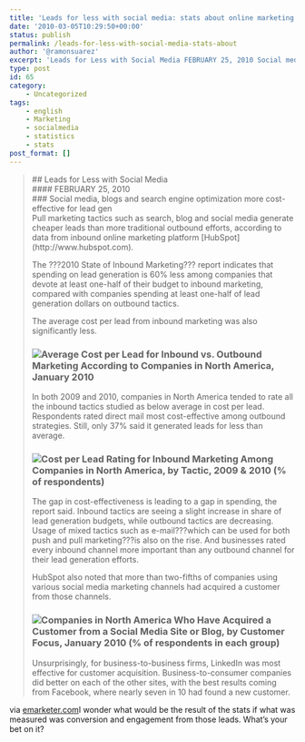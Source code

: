 ```yaml
---
title: 'Leads for less with social media: stats about online marketing costs per lead'
date: '2010-03-05T10:29:50+00:00'
status: publish
permalink: /leads-for-less-with-social-media-stats-about
author: '@ramonsuarez'
excerpt: 'Leads for Less with Social Media FEBRUARY 25, 2010 Social media, blogs and search engine optimization more cost-effective for lead gen Pull marketing tactics such as search, blog and social media generate cheaper leads than more traditional outbou...'
type: post
id: 65
category:
    - Uncategorized
tags:
    - english
    - Marketing
    - socialmedia
    - statistics
    - stats
post_format: []
---
```

> <div>## Leads for Less with Social Media
> 
> </div><div>#### FEBRUARY 25, 2010
> 
> </div><div>### Social media, blogs and search engine optimization more cost-effective for lead gen
> 
> </div>Pull marketing tactics such as search, blog and social media generate cheaper leads than more traditional outbound efforts, according to data from inbound online marketing platform [HubSpot](http://www.hubspot.com).
> 
> The ???2010 State of Inbound Marketing??? report indicates that spending on lead generation is 60% less among companies that devote at least one-half of their budget to inbound marketing, compared with companies spending at least one-half of lead generation dollars on outbound tactics.
> 
> The average cost per lead from inbound marketing was also significantly less.
> 
> ### ![Average Cost per Lead for Inbound vs. Outbound Marketing According to Companies in North America, January 2010](http://www.emarketer.com/images/chart_gifs/111001-112000/111872.gif)
> 
> In both 2009 and 2010, companies in North America tended to rate all the inbound tactics studied as below average in cost per lead. Respondents rated direct mail most cost-effective among outbound strategies. Still, only 37% said it generated leads for less than average.
> 
> ### ![Cost per Lead Rating for Inbound Marketing Among Companies in North America, by Tactic, 2009 & 2010 (% of respondents)](http://www.emarketer.com/images/chart_gifs/111001-112000/111875.gif)
> 
> The gap in cost-effectiveness is leading to a gap in spending, the report said. Inbound tactics are seeing a slight increase in share of lead generation budgets, while outbound tactics are decreasing. Usage of mixed tactics such as e-mail???which can be used for both push and pull marketing???is also on the rise. And businesses rated every inbound channel more important than any outbound channel for their lead generation efforts.
> 
> HubSpot also noted that more than two-fifths of companies using various social media marketing channels had acquired a customer from those channels.
> 
> ### ![Companies in North America Who Have Acquired a Customer from a Social Media Site or Blog, by Customer Focus, January 2010 (% of respondents in each group)](http://www.emarketer.com/images/chart_gifs/111001-112000/111880.gif)
> 
> Unsurprisingly, for business-to-business firms, LinkedIn was most effective for customer acquisition. Business-to-consumer companies did better on each of the other sites, with the best results coming from Facebook, where nearly seven in 10 had found a new customer.

via [emarketer.com](http://www.emarketer.com/mobile/article_m.aspx?R=1007534)</div>I wonder what would be the result of the stats if what was measured was conversion and engagement from those leads. What’s your bet on it?

</div>